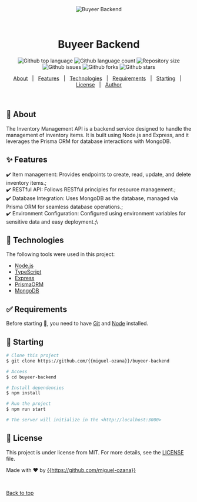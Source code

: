 <div align="center" id="top"> 
  <img src="./.github/app.gif" alt="Buyeer Backend" />

  &#xa0;
</div>

<h1 align="center">Buyeer Backend</h1>

<p align="center">
  <img alt="Github top language" src="https://img.shields.io/github/languages/top/{{miguel-ozana}}/buyeer-backend?color=56BEB8">

  <img alt="Github language count" src="https://img.shields.io/github/languages/count/{{miguel-ozana}}/buyeer-backend?color=56BEB8">

  <img alt="Repository size" src="https://img.shields.io/github/repo-size/{{miguel-ozana}}/buyeer-backend?color=56BEB8">

   <img alt="Github issues" src="https://img.shields.io/github/issues/{{miguel-ozana}}/buyeer-backend?color=56BEB8" />

   <img alt="Github forks" src="https://img.shields.io/github/forks/{{miguel-ozana}}/buyeer-backend?color=56BEB8" /> 

   <img alt="Github stars" src="https://img.shields.io/github/stars/{{miguel-ozana}}/buyeer-backend?color=56BEB8" />
</p>

<!-- Status -->

<!-- <h4 align="center"> 
</h4> 

<hr> -->

<p align="center">
  <a href="#dart-about">About</a> &#xa0; | &#xa0; 
  <a href="#sparkles-features">Features</a> &#xa0; | &#xa0;
  <a href="#rocket-technologies">Technologies</a> &#xa0; | &#xa0;
  <a href="#white_check_mark-requirements">Requirements</a> &#xa0; | &#xa0;
  <a href="#checkered_flag-starting">Starting</a> &#xa0; | &#xa0;
  <a href="#memo-license">License</a> &#xa0; | &#xa0;
  <a href="https://github.com/{{miguel-ozana}}" target="_blank">Author</a>
</p>

<br>

## :dart: About ##

The Inventory Management API is a backend service designed to handle the management of inventory items. It is built using Node.js and Express, and it leverages the Prisma ORM for database interactions with MongoDB.

## :sparkles: Features ##

:heavy_check_mark: Item management: Provides endpoints to create, read, update, and delete inventory items.;\
:heavy_check_mark: RESTful API: Follows RESTful principles for resource management.;\
:heavy_check_mark: Database Integration: Uses MongoDB as the database, managed via Prisma ORM for seamless database operations.;\
:heavy_check_mark: Environment Configuration: Configured using environment variables for sensitive data and easy deployment.;\

## :rocket: Technologies ##

The following tools were used in this project:

- [Node.js](https://nodejs.org/en/)
- [TypeScript](https://www.typescriptlang.org/)
- [Express](https://expressjs.com/pt-br/)
- [PrismaORM](https://www.prisma.io/data-platform/accelerate)
- [MongoDB](https://www.mongodb.com/)

## :white_check_mark: Requirements ##

Before starting :checkered_flag:, you need to have [Git](https://git-scm.com) and [Node](https://nodejs.org/en/) installed.

## :checkered_flag: Starting ##

```bash
# Clone this project
$ git clone https://github.com/{{miguel-ozana}}/buyeer-backend

# Access
$ cd buyeer-backend

# Install dependencies
$ npm install

# Run the project
$ npm run start

# The server will initialize in the <http://localhost:3000>
```

## :memo: License ##

This project is under license from MIT. For more details, see the [LICENSE](LICENSE.md) file.


Made with :heart: by <a href="https://github.com/{{miguel-ozana}}" target="_blank">{{https://github.com/miguel-ozana}}</a>

&#xa0;

<a href="#top">Back to top</a>
